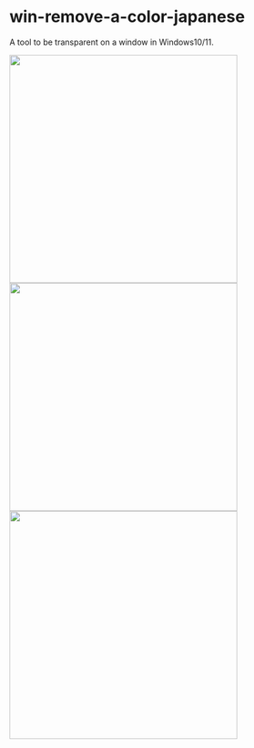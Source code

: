 # win-remove-a-color-japanese

A tool to be transparent on a window in Windows10/11.

<img src="https://user-images.githubusercontent.com/83494645/213596654-1a9d0539-767e-4823-a73b-b17194575e28.gif" width="400">


<img src="https://user-images.githubusercontent.com/83494645/213597037-41d9c76f-70e5-406a-8952-e61549be74bb.png" width="400">

<img src="https://user-images.githubusercontent.com/83494645/213626087-759bd816-3b8d-4125-a09b-c2fb60653b23.png" width="400">
